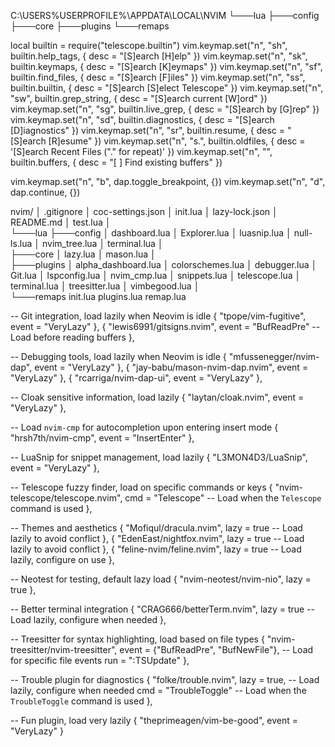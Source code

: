 
C:\USERS\%USERPROFILE%\APPDATA\LOCAL\NVIM
└───lua
    ├───config
    ├───core
    ├───plugins
    └───remaps

local builtin = require("telescope.builtin")
vim.keymap.set("n", "<leader>sh",       builtin.help_tags,     { desc = "[S]earch [H]elp" })
vim.keymap.set("n", "<leader>sk",       builtin.keymaps,       { desc = "[S]earch [K]eymaps" })
vim.keymap.set("n", "<leader>sf",       builtin.find_files,    { desc = "[S]earch [F]iles" })
vim.keymap.set("n", "<leader>ss",       builtin.builtin,       { desc = "[S]earch [S]elect Telescope" })
vim.keymap.set("n", "<leader>sw",       builtin.grep_string,   { desc = "[S]earch current [W]ord" })
vim.keymap.set("n", "<leader>sg",       builtin.live_grep,     { desc = "[S]earch by [G]rep" })
vim.keymap.set("n", "<leader>sd",       builtin.diagnostics,   { desc = "[S]earch [D]iagnostics" })
vim.keymap.set("n", "<leader>sr",       builtin.resume,        { desc = "[S]earch [R]esume" })
vim.keymap.set("n", "<leader>s.",       builtin.oldfiles,      { desc = '[S]earch Recent Files ("." for repeat)' })
vim.keymap.set("n", "<leader><leader>", builtin.buffers,       { desc = "[ ] Find existing buffers" })


vim.keymap.set("n", "<leader>b", dap.toggle_breakpoint, {})
vim.keymap.set("n", "<leader>d", dap.continue, {})

nvim/
│   .gitignore
│   coc-settings.json
│   init.lua
│   lazy-lock.json
│   README.md
│   test.lua
│   
└───lua
    ├───config
    │       dashboard.lua
    │       Explorer.lua
    │       luasnip.lua
    │       null-ls.lua
    │       nvim_tree.lua
    │       terminal.lua
    │       
    ├───core
    │       lazy.lua
    │       mason.lua
    │       
    ├───plugins
    │       alpha_dashboard.lua
    │       colorschemes.lua
    │       debugger.lua
    │       Git.lua
    │       lspconfig.lua
    │       nvim_cmp.lua
    │       snippets.lua
    │       telescope.lua
    │       terminal.lua
    │       treesitter.lua
    │       vimbegood.lua
    │       
    └───remaps
            init.lua
            plugins.lua
            remap.lua

-- Git integration, load lazily when Neovim is idle
{ "tpope/vim-fugitive", event = "VeryLazy" },
{ "lewis6991/gitsigns.nvim", event = "BufReadPre" -- Load before reading buffers },

-- Debugging tools, load lazily when Neovim is idle
{ "mfussenegger/nvim-dap", event = "VeryLazy" },
{ "jay-babu/mason-nvim-dap.nvim", event = "VeryLazy" },
{ "rcarriga/nvim-dap-ui", event = "VeryLazy" },

-- Cloak sensitive information, load lazily
{ "laytan/cloak.nvim", event = "VeryLazy" },

-- Load `nvim-cmp` for autocompletion upon entering insert mode
{ "hrsh7th/nvim-cmp", event = "InsertEnter" },

-- LuaSnip for snippet management, load lazily
{ "L3MON4D3/LuaSnip", event = "VeryLazy" },

-- Telescope fuzzy finder, load on specific commands or keys
{ "nvim-telescope/telescope.nvim", cmd = "Telescope" -- Load when the `Telescope` command is used },

-- Themes and aesthetics
{ "Mofiqul/dracula.nvim", lazy = true -- Load lazily to avoid conflict },
{ "EdenEast/nightfox.nvim", lazy = true -- Load lazily to avoid conflict },
{ "feline-nvim/feline.nvim", lazy = true -- Load lazily, configure on use },

-- Neotest for testing, default lazy load
{ "nvim-neotest/nvim-nio", lazy = true },

-- Better terminal integration
{ "CRAG666/betterTerm.nvim", lazy = true -- Load lazily, configure when needed },

-- Treesitter for syntax highlighting, load based on file types
{ "nvim-treesitter/nvim-treesitter", event = {"BufReadPre", "BufNewFile"}, -- Load for specific file events run = ":TSUpdate" },

-- Trouble plugin for diagnostics
{ "folke/trouble.nvim", lazy = true, -- Load lazily, configure when needed cmd = "TroubleToggle" -- Load when the `TroubleToggle` command is used },

-- Fun plugin, load very lazily
{ "theprimeagen/vim-be-good", event = "VeryLazy" }
